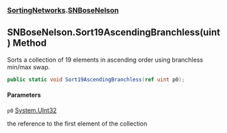 ### [SortingNetworks](SortingNetworks.md 'SortingNetworks').[SNBoseNelson](SortingNetworks.SNBoseNelson.md 'SortingNetworks.SNBoseNelson')

## SNBoseNelson.Sort19AscendingBranchless(uint) Method

Sorts a collection of 19 elements in ascending order using branchless min/max swap.

```csharp
public static void Sort19AscendingBranchless(ref uint p0);
```
#### Parameters

<a name='SortingNetworks.SNBoseNelson.Sort19AscendingBranchless(uint).p0'></a>

`p0` [System.UInt32](https://docs.microsoft.com/en-us/dotnet/api/System.UInt32 'System.UInt32')

the reference to the first element of the collection